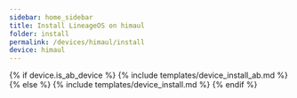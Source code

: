 ```yaml
---
sidebar: home_sidebar
title: Install LineageOS on himaul
folder: install
permalink: /devices/himaul/install
device: himaul
---
```

{% if device.is_ab_device %}
{% include templates/device_install_ab.md %}
{% else %}
{% include templates/device_install.md %}
{% endif %}
